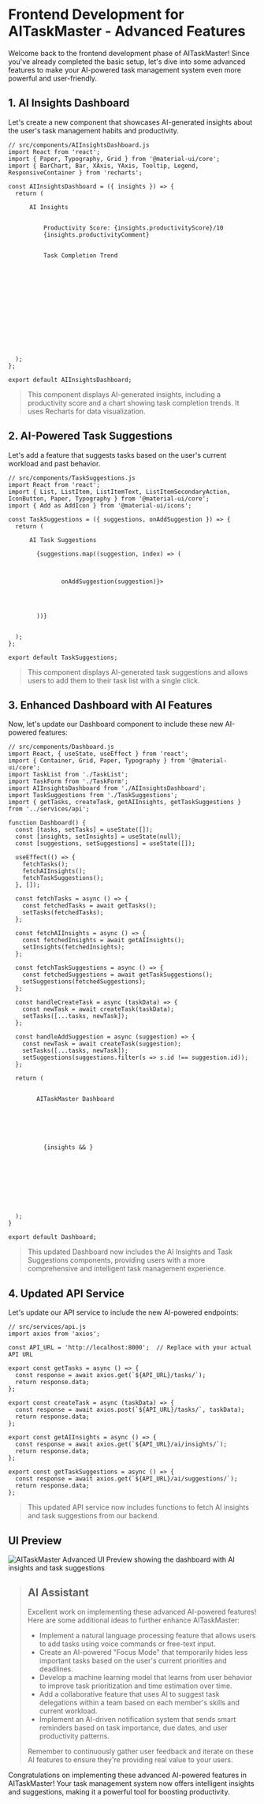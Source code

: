 # **Frontend Development for AITaskMaster - Advanced Features**
Welcome back to the frontend development phase of AITaskMaster! Since you've already completed the basic setup, let's dive into some advanced features to make your AI-powered task management system even more powerful and user-friendly.

## **1. AI Insights Dashboard**

Let's create a new component that showcases AI-generated insights about the user's task management habits and productivity.

``` { .yaml .copy }
// src/components/AIInsightsDashboard.js
import React from 'react';
import { Paper, Typography, Grid } from '@material-ui/core';
import { BarChart, Bar, XAxis, YAxis, Tooltip, Legend, ResponsiveContainer } from 'recharts';

const AIInsightsDashboard = ({ insights }) => {
  return (
    
      AI Insights
      
        
          Productivity Score: {insights.productivityScore}/10
          {insights.productivityComment}
        
        
          Task Completion Trend
          
            
              
              
              
              
              
              
            

          
        
      
    
  );
};

export default AIInsightsDashboard;
```

> This component displays AI-generated insights, including a productivity score and a chart showing task completion trends. It uses Recharts for data visualization.

## **2. AI-Powered Task Suggestions**
Let's add a feature that suggests tasks based on the user's current workload and past behavior.

``` { .yaml .copy }
// src/components/TaskSuggestions.js
import React from 'react';
import { List, ListItem, ListItemText, ListItemSecondaryAction, IconButton, Paper, Typography } from '@material-ui/core';
import { Add as AddIcon } from '@material-ui/icons';

const TaskSuggestions = ({ suggestions, onAddSuggestion }) => {
  return (
    
      AI Task Suggestions
      
        {suggestions.map((suggestion, index) => (
          
            
            
               onAddSuggestion(suggestion)}>
                
              
            
          
        ))}
      
    
  );
};

export default TaskSuggestions;
```

> This component displays AI-generated task suggestions and allows users to add them to their task list with a single click.

## **3. Enhanced Dashboard with AI Features**
Now, let's update our Dashboard component to include these new AI-powered features:

``` { .yaml .copy }
// src/components/Dashboard.js
import React, { useState, useEffect } from 'react';
import { Container, Grid, Paper, Typography } from '@material-ui/core';
import TaskList from './TaskList';
import TaskForm from './TaskForm';
import AIInsightsDashboard from './AIInsightsDashboard';
import TaskSuggestions from './TaskSuggestions';
import { getTasks, createTask, getAIInsights, getTaskSuggestions } from '../services/api';

function Dashboard() {
  const [tasks, setTasks] = useState([]);
  const [insights, setInsights] = useState(null);
  const [suggestions, setSuggestions] = useState([]);

  useEffect(() => {
    fetchTasks();
    fetchAIInsights();
    fetchTaskSuggestions();
  }, []);

  const fetchTasks = async () => {
    const fetchedTasks = await getTasks();
    setTasks(fetchedTasks);
  };

  const fetchAIInsights = async () => {
    const fetchedInsights = await getAIInsights();
    setInsights(fetchedInsights);
  };

  const fetchTaskSuggestions = async () => {
    const fetchedSuggestions = await getTaskSuggestions();
    setSuggestions(fetchedSuggestions);
  };

  const handleCreateTask = async (taskData) => {
    const newTask = await createTask(taskData);
    setTasks([...tasks, newTask]);
  };

  const handleAddSuggestion = async (suggestion) => {
    const newTask = await createTask(suggestion);
    setTasks([...tasks, newTask]);
    setSuggestions(suggestions.filter(s => s.id !== suggestion.id));
  };

  return (
    
      
        AITaskMaster Dashboard
      
      
        
          
            
          
          {insights && }
        
        
          
            
          
          
        
      
    
  );
}

export default Dashboard;
```

> This updated Dashboard now includes the AI Insights and Task Suggestions components, providing users with a more comprehensive and intelligent task management experience.

## **4. Updated API Service**
Let's update our API service to include the new AI-powered endpoints:

``` { .yaml .copy }
// src/services/api.js
import axios from 'axios';

const API_URL = 'http://localhost:8000';  // Replace with your actual API URL

export const getTasks = async () => {
  const response = await axios.get(`${API_URL}/tasks/`);
  return response.data;
};

export const createTask = async (taskData) => {
  const response = await axios.post(`${API_URL}/tasks/`, taskData);
  return response.data;
};

export const getAIInsights = async () => {
  const response = await axios.get(`${API_URL}/ai/insights/`);
  return response.data;
};

export const getTaskSuggestions = async () => {
  const response = await axios.get(`${API_URL}/ai/suggestions/`);
  return response.data;
};

```

> This updated API service now includes functions to fetch AI insights and task suggestions from our backend.

## **UI Preview**

![AITaskMaster Advanced UI Preview showing the dashboard with AI insights and task suggestions](https://github.com/sds-ai-solutions/AITaskMaster/blob/main/docs/images/Advanced-UI-Preview.png)

> ## **AI Assistant**
>
> Excellent work on implementing these advanced AI-powered features! Here are some additional ideas to further enhance AITaskMaster:
>
> - Implement a natural language processing feature that allows users to add tasks using voice commands or free-text input.
> - Create an AI-powered "Focus Mode" that temporarily hides less important tasks based on the user's current priorities and deadlines.
> - Develop a machine learning model that learns from user behavior to improve task prioritization and time estimation over time.
> - Add a collaborative feature that uses AI to suggest task delegations within a team based on each member's skills and current workload.
> - Implement an AI-driven notification system that sends smart reminders based on task importance, due dates, and user productivity patterns.
> 
> Remember to continuously gather user feedback and iterate on these AI features to ensure they're providing real value to your users.

Congratulations on implementing these advanced AI-powered features in AITaskMaster! Your task management system now offers intelligent insights and suggestions, making it a powerful tool for boosting productivity.
